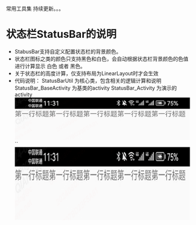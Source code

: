 常用工具集  持续更新。。。
# 状态栏StatusBar的说明
- StabusBar支持自定义配置状态栏的背景颜色。
- 状态栏图标之类的颜色只支持黑色和白色，会自动根据状态栏背景颜色的色值进行计算显示 白色 或者 黑色。
- 关于状态栏的高度计算，仅支持布局为LinearLayout时才会生效
- 代码说明：
  StatusBarUtil 为核心类，包含相关的逻辑计算和说明
  StatusBar_BaseActivity 为基类的activity
  StatusBar_Activity 为演示的activity
  ![image](https://github.com/BINBINXIAO/functionset/blob/master/preview_image_folder/src/main/res/drawable-xhdpi/icon_statusbar.png)
  ``
  <img src="https://github.com/BINBINXIAO/functionset/blob/master/preview_image_folder/src/main/res/drawable-xhdpi/icon_statusbar.png" 
    width="100%" height="200"/>